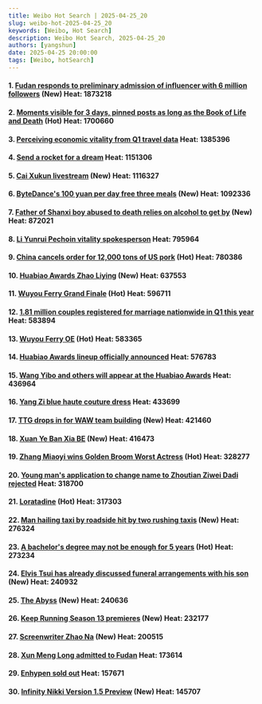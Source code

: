 ```yaml
---
title: Weibo Hot Search | 2025-04-25_20
slug: weibo-hot-2025-04-25_20
keywords: [Weibo, Hot Search]
description: Weibo Hot Search, 2025-04-25_20
authors: [yangshun]
date: 2025-04-25 20:00:00
tags: [Weibo, hotSearch]
---
```


#### 1. [Fudan responds to preliminary admission of influencer with 6 million followers](https://www.bing.com/search?q=复旦回应拟录取600万粉丝网红) (New)  **Heat**: 1873218
#### 2. [Moments visible for 3 days, pinned posts as long as the Book of Life and Death](https://www.bing.com/search?q=朋友圈三天可见%20置顶像生死簿那么长) (Hot)  **Heat**: 1700660
#### 3. [Perceiving economic vitality from Q1 travel data](https://www.bing.com/search?q=从一季度出行数据感知经济活力) **Heat**: 1385396
<!-- truncate -->
#### 4. [Send a rocket for a dream](https://www.bing.com/search?q=为梦想刷个火箭) **Heat**: 1151306
#### 5. [Cai Xukun livestream](https://www.bing.com/search?q=蔡徐坤直播) (New)  **Heat**: 1116327
#### 6. [ByteDance's 100 yuan per day free three meals](https://www.bing.com/search?q=字节跳动100元一天的免费三餐) (New)  **Heat**: 1092336
#### 7. [Father of Shanxi boy abused to death relies on alcohol to get by](https://www.bing.com/search?q=山西被虐死男孩生父靠喝酒度日) (New)  **Heat**: 872021
#### 8. [Li Yunrui Pechoin vitality spokesperson](https://www.bing.com/search?q=李昀锐百雀羚活力代言人) **Heat**: 795964
#### 9. [China cancels order for 12,000 tons of US pork](https://www.bing.com/search?q=中国取消1.2万吨美国猪肉订单) (Hot)  **Heat**: 780386
#### 10. [Huabiao Awards Zhao Liying](https://www.bing.com/search?q=华表奖%20赵丽颖) (New)  **Heat**: 637553
#### 11. [Wuyou Ferry Grand Finale](https://www.bing.com/search?q=无忧渡大结局) (Hot)  **Heat**: 596711
#### 12. [1.81 million couples registered for marriage nationwide in Q1 this year](https://www.bing.com/search?q=今年一季度全国结婚登记181万对) **Heat**: 583894
#### 13. [Wuyou Ferry OE](https://www.bing.com/search?q=无忧渡oe) (Hot)  **Heat**: 583365
#### 14. [Huabiao Awards lineup officially announced](https://www.bing.com/search?q=华表奖阵容官宣) **Heat**: 576783
#### 15. [Wang Yibo and others will appear at the Huabiao Awards](https://www.bing.com/search?q=王一博等将亮相华表奖) **Heat**: 436964
#### 16. [Yang Zi blue haute couture dress](https://www.bing.com/search?q=杨紫蓝色高定裙) **Heat**: 433699
#### 17. [TTG drops in for WAW team building](https://www.bing.com/search?q=TTG空降WAW团建) (New)  **Heat**: 421460
#### 18. [Xuan Ye Ban Xia BE](https://www.bing.com/search?q=宣夜半夏be) (New)  **Heat**: 416473
#### 19. [Zhang Miaoyi wins Golden Broom Worst Actress](https://www.bing.com/search?q=张淼怡获金扫帚影后) (Hot)  **Heat**: 328277
#### 20. [Young man's application to change name to Zhoutian Ziwei Dadi rejected](https://www.bing.com/search?q=小伙申请改名周天紫薇大帝被驳回) **Heat**: 318700
#### 21. [Loratadine](https://www.bing.com/search?q=氯雷他定) (Hot)  **Heat**: 317303
#### 22. [Man hailing taxi by roadside hit by two rushing taxis](https://www.bing.com/search?q=男子路边招手冲来两辆出租将其撞翻) (New)  **Heat**: 276324
#### 23. [A bachelor's degree may not be enough for 5 years](https://www.bing.com/search?q=一个本科文凭或支撑不了5年) (Hot)  **Heat**: 273234
#### 24. [Elvis Tsui has already discussed funeral arrangements with his son](https://www.bing.com/search?q=徐锦江已向儿子交代后事) (New)  **Heat**: 240932
#### 25. [The Abyss](https://www.bing.com/search?q=光渊) (New)  **Heat**: 240636
#### 26. [Keep Running Season 13 premieres](https://www.bing.com/search?q=奔跑吧13开播) (New)  **Heat**: 232177
#### 27. [Screenwriter Zhao Na](https://www.bing.com/search?q=编剧赵娜) (New)  **Heat**: 200515
#### 28. [Xun Meng Long admitted to Fudan](https://www.bing.com/search?q=迅猛龙考上复旦了) **Heat**: 173614
#### 29. [Enhypen sold out](https://www.bing.com/search?q=enhypen%20卖掉了) **Heat**: 157671
#### 30. [Infinity Nikki Version 1.5 Preview](https://www.bing.com/search?q=无限暖暖1.5版本前瞻) (New)  **Heat**: 145707